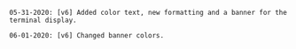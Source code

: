 	05-31-2020: [v6] Added color text, new formatting and a banner for the terminal display.

	06-01-2020: [v6] Changed banner colors.
